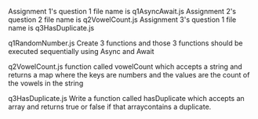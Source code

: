 Assignment 1's question 1 file name is q1AsyncAwait.js
Assignment 2's question 2 file name is q2VowelCount.js
Assignment 3's question 1 file name is q3HasDuplicate.js

q1RandomNumber.js
Create 3 functions and those 3 functions should be executed sequentially using Async and Await

q2VowelCount.js
 function called vowelCount which accepts a string and returns a map where the keys are numbers and the values are the count of the vowels in the string

q3HasDuplicate.js
Write a function called hasDuplicate which accepts an array and returns true or false if that arraycontains a duplicate.
